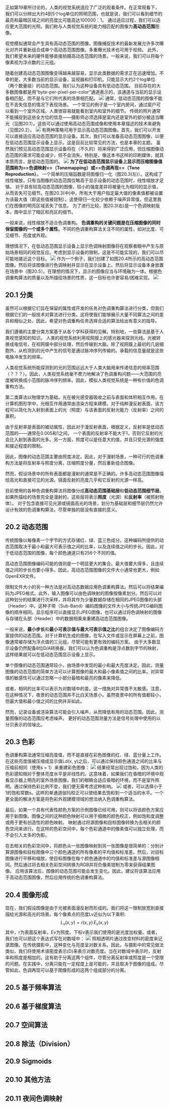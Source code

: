 正如第19章所讨论的，人类的视觉系统适应了广泛的观看条件。在正常观看下，我们可以分辨出大约4到5个log单位的照明范围，也就是说，我们可以看到细节的最亮和最暗区域之间的亮度比可能高达100000：1。
通过适应过程，我们可以适应更大范围的光照。我们称与人类视觉系统的能力相匹配的图像为**高动态范围**图像。

视觉模拟通常会产生具有高动态范围的图像。图像捕捉技术的最新发展允许多次曝光对齐并重新组合成单个高动态范围图像。多重曝光技术也可用于视频。
此外，我们希望未来的硬件能够直接拍摄高动态范围的场景。一般来说，我们可以将每个像素视为浮点数的三元组。

随着创建高动态范围图像变得越来越容易，显示此类数据的需求正在迅速增加。不幸的是，大多数当前的显示设备，监视器和打印机，只能显示大约2个log单位（两个数量级）的动态范围。我们认为这种设备具有低动态范围。
目前存在的大多数图像都是用“byte-per-pixel-per-color”通道表示的，该通道与当前的显示设备相匹配，而不是与它们所代表的场景相匹配。
![](pic/Pasted%20image%2020240423192801.png)
通常，低动态范围的图像不能在不丢失信息的情况下表现场景。
一个常见的例子是一个室内房间，通过窗户可以看到一个室外区域。人类很容易就能看到室内和室外的细节。
传统的照片通常不能捕捉到这些全方位的信息——摄影师必须选择是室内还是室外的部分被适当曝光（见图20.1）。这些可以通过使用高动态范围成像和使用本章描述的技术来避免（见图20.2）。
![](pic/Pasted%20image%2020240423193352.png)
有两种策略可用于显示高动态范围图像。首先，我们可以开发可以直接适应高动态范围的显示设备。其次，我们可以准备高动态范围图像，以便在低动态范围显示设备上显示。这是目前比较常见的方法，也是本章的主题。
虽然我们预见高动态范围显示设备将在（不久的）将来得到广泛应用，但压缩图像动态范围的需求可能会减少，但不会消失。特别是，像这本书这样的印刷媒体，就其本质而言，是低动态范围的。
![](pic/Pasted%20image%2020240423193831.png)
**为了在低动态范围显示设备上显示而压缩图像值范围称为==色调映射==（Tonemapping）或==色调再现==（Tone Reproduction）**。
一个简单的压缩函数是将图像归一化（图20.3(左)）。这构成了线性缩放，只有当图像的动态范围仅略高于显示设备的动态范围时，线性缩放才足够。
对于具有较高动态范围的图像，较小的强度差异将被量化为相同的显示值，从而丢失可见细节。在图20.3(中)中，所有大于用户指定最大值的像素值都被设置为该最大值（即这些值被钳制）。这使得归一化较少依赖于噪声异常值，但这里我们在图像的明亮区域丢失了信息。
为了进行比较，图20.3(右)是一个色调映射版本，图中显示了暗区和亮区的细节。

一般来说，线性缩放不适合色调重构。
**色调重构的关键问题是在压缩图像的同时保留图像的一个或多个属性**。不同的色调重构算法关注不同的属性，如对比度、可见细节、亮度或外观。

理想情况下，在低动态范围显示设备上显示色调映射图像将在观察者眼中产生与原始场景相同的视觉反应。考虑到显示设备的限制，这是不可能实现的，我们可以尽可能地接近这个目标。
![](pic/Pasted%20image%2020240423194346.png)
作为一个例子，我们创建了如图20.4所示的高动态范围图像。然后将该图像进行色调映射并显示在显示设备上。然后将显示设备本身放置在场景中（图20.5）。在理想的情况下，显示的图像应当与环境融为一体。根据色调重构算法的质量以及所描绘场景的性质，这一目标也许更容易/困难实现。
![](pic/Pasted%20image%2020240423194403.png)
## 20.1 分类
虽然可以根据它们旨在保留的属性或开发的任务对色调重构算法进行分类，但我们根据它们的一般技术对算法进行分类。这将使我们能够展示大量不同算法之间的差异和相似之处，因此，希望对色调重构任务选择合适的算法给出有意义的指导。

我们遵循的主要分类方案基于从各个学科获得的见解。特别地，一些算法是基于人类视觉感知的知识。
人类的视觉系统利用视网膜上的感光器来探测光线。光被转换成电信号，在视网膜中部分处理，然后传输到大脑。除了视网膜上最初的几层细胞外，从检测到的光中产生的信号是通过脉冲序列传输的。承载的信息量就是这些电脉冲发生的频率。

人类视觉系统所能探测到的光的范围远远大于人类大脑用来传递信息的频率范围（？？？）。因此，人类视觉系统毫不费力地解决了色调重构问题——大范围的亮度被转换成小范围的脉冲序列频率。因此，模拟人类视觉系统是一种有价值的色调重构方法。

第二类算法以物理学为基础。光在被光感受器吸收之前与表面和体积相互作用。在计算机图形学中，光相互作用通常由渲染方程来建模。对于纯粹漫反射表面，该方程可以简化为入射到表面上的光（照度）与该表面的反射光能力（反射率）之间的乘积。

由于反射率是表面的被动属性，因此对于漫反射表面，根据定义，反射率是低动态范围的——通常在0.005和1之间。
一个表面的反射率不能大于1，否则它反射的光会比入射到表面的光多。另一方面，照度可以是任意大的值，并且只受光源的强度和接近程度的限制。

因此，图像的动态范围主要由照度决定。因此，对于漫射场景，一种可行的色调重构方法是将反射率与照度分离，压缩照度分量，然后重新组合图像。

然而，假设场景中的所有表面都是漫射的通常是不正确的。许多高动态范围图像描绘高光和直接可见的光源。镜面反射的亮度几乎和它反射的光源一样高。

目前使用的各种色调重构算法将图像分成**高动态范围基础层**和**低动态范围细节层**。如果所描绘的场景完全是漫射的，这些层将表示**照度**（光源）和**反射率**（被照射物体）。
对于包含直接可见光源或镜面高光的场景，划分为基础层和细节层仍然允许设计有效的色调重构算法，尽管单独的层没有直接的意义。
## 20.2 动态范围
传统图像以每像素一个字节的方式存储红、绿、蓝三色成分。这种编码所提供的动态范围取决于最小和最大可表示值之间的比率，以及连续值之间的步长。因此，对于低动态范围的图像，每个颜色通道只有256个不同的值。

高动态范围图像编码可能的值则是一个明显更大的集合。最大值要大得多，且连续值之间的步长也要小得多。因此，高动态范围图像的文件大小通常也更大，例如OpenEXR文件。

限制文件大小的另一种方法是对高动态数据应用色调重构算法。然后可以将结果编码为JPEG格式。此外，输入图像可以由色调映射的图像按像素划分。然后可以对这种划分的结果进行次采样，并将其作为少量数据存储在相同的JPEG图像的头部（Header）中。这种子带（Sub-Band）编码图像的文件大小与传统JPEG编码图像的顺序相同。显示程序可以直接显示JPEG图像，也可以通过将色调映射的图像与存储在头部（Header）中的数据相乘来重建高动态范围图像。

一般来说，**最小步长**和**最小可表示值与最大可表示值之比**的组合决定了图像编码方案提供的动态范围。对于计算机生成的图像，在写入文件或显示在屏幕上之前，图像通常被存储为浮点值的三元组，尽管可能有更有效的编码方案。
由于大多数显示设备仍然配备8位D/A转换器，我们可以认为色调重构是浮点数到字节的映射，这样结果就可以在低动态范围显示设备上显示。

单个图像的动态范围通常较小，由场景中发现的最小和最大亮度决定。因此，测量图像的动态范围的简单方法可以计算图像的最大和最小像素值之间的比率。对异常值的敏感性可以通过忽略一小部分最暗和最亮的像素来降低。

或者，相同的比率可以表示为对数域中的差。这一措施对异常值不太敏感。注意，在这种情况下，夜景的动态范围并不比白天场景小。虽然夜景中的所有值都较小，但最大值和最小值之间的比例并非如此。

然而，记录设备或渲染算法可能会引入噪声，从而降低有用的动态范围。因此，测量图像的动态范围应考虑噪声。
更好的动态范围测量方法是信号处理中使用的以分贝表示的信噪比。
## 20.3 色彩
色调重构算法通常压缩亮度值，而不是直接在彩色图像的红、绿、蓝分量上工作。在这些亮度值被压缩成显示值Ld(x, y)之后，可以通过保持颜色通道之间的比率与压缩前相同（使用s = 1）来重建彩色图像：
![](pic/Pasted%20image%2020240423203459.png)
结果经常出现过饱和，因为人类的色彩感知相对于整体亮度水平是非线性的。这意味着，如果我们在昏暗的环境中观看显示器上明亮的室外场景图像，我们的眼睛会适应昏暗的环境，而不是室外照明。通过保持色彩比例不变，我们便无需考虑这种影响。
![](pic/Pasted%20image%2020240423201713.png)
或者，可以选择小于1的饱和常数s。这样的单通道伽玛校正可以使结果去饱和到一个适当的水平。一个更全面的解决方案是将色彩外观建模领域的想法纳入色调重构算法。

最后，如果一个具有代表性颜色方案的示例图像已经可用，则可以将该颜色方案应用于新图像。图像之间的这种颜色映射可以用于细微的颜色校正，例如饱和度调整或用于更有创造性的颜色映射。
映射通过将源图像和目标图像转换为去相关的颜色空间来进行。在这样的色彩空间中，每个色彩通道中的像素值可以独立处理，而不会引入太多的伪影。

在去相关的色彩空间中，将颜色从一张图像映射到另一张图像是很简单的：分别计算源图像和目标图像中三个颜色通道的所有像素的平均值和标准差。然后，对目标图像进行平移和缩放，使目标图像在每个颜色通道中的均值和标准差与源图像相同。然后通过将去相关色彩空间转换为RGB并将负像素钳制为零来获得结果图像。
应用该算法后，图像的动态范围可能会发生变化。因此，建议将该算法应用于高动态范围图像，然后应用传统的色调重构算法。
## 20.4 图像形成
现在，我们假设图像是由于光被表面漫反射而形成的。我们将这一限制放宽到直接描绘光源和高光的场景。每个像素点的亮度Lv近似为以下乘积:
$$L_v(x,y)=r(x,y)\,E_v(x,y)$$
其中，r为表面反射率，Ev为照度。下标v表示我们使用的是光度加权量。或者，我们也可以把这个表达式写在对数域中：
![](pic/Pasted%20image%2020240423204900.png)
照相透明片通过改变材料的密度来记录图像。在传统摄影中，这种变化与亮度呈对数关系。因此，与摄影中的常见做法类似，我们将使用术语密度表示(D)来表示对数亮度。当在对数域中表示时，反射率和照度是相加的。这有助于分离这两个组件，尽管分离反射率或照度是一个受限的问题。在实践中，分离只能在一定程度上是可能的，并且取决于图像的组成。尽管如此，色调再现可以基于图像形成的这两个组成部分的分离。
## 20.5 基于频率算法
## 20.6 基于梯度算法
## 20.7 空间算法
## 20.8 除法（Division）
## 20.9 Sigmoids
## 20.10 其他方法
## 20.11 夜间色调映射